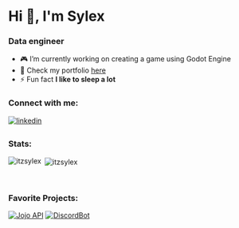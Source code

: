 <h1 align="left">Hi 👋, I'm Sylex</h1>
<h3 align="left">Data engineer</h3>

- 🎮 I’m currently working on creating a game using Godot Engine
- 🎈 Check my portfolio [here](https://aboutbrandon.me)
- ⚡ Fun fact **I like to sleep a lot**

<h3 align="left">Connect with me:</h3>
</a>
<a href="https://linkedin.com/in/brandonm16" target="_blank">
<img src=https://img.shields.io/badge/linkedin-%231E77B5.svg?&style=for-the-badge&logo=linkedin&logoColor=white alt=linkedin style="margin-bottom: 5px;" />
</a>

<br>

<h3 align="left">Stats:</h3>
<p><img align="left" src="https://github-readme-stats.vercel.app/api/top-langs?username=itzsylex&show_icons=true&theme=onedark&locale=en&layout=compact&&count_private=true" alt="itzsylex" /></p>
<p>&nbsp;<img align="center" src="https://github-readme-stats.vercel.app/api?username=itzsylex&show_icons=true&theme=onedark&locale=en" alt="itzsylex" /></p>

<br>

<h3 align="left">Favorite Projects:</h3>

[![Jojo API](https://github-readme-stats.vercel.app/api/pin/?username=itzsylex&repo=jojoapi&theme=onedark)](https://github.com/ItzSylex/JojoAPI)
[![DiscordBot](https://github-readme-stats.vercel.app/api/pin/?username=itzsylex&repo=Toddy&theme=onedark)](https://github.com/ItzSylex/Toddy)
